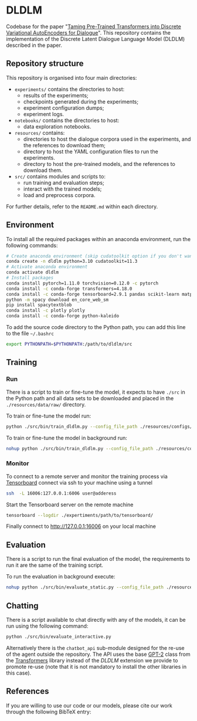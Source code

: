 # DLDLM

Codebase for the paper "[Taming Pre-Trained Transformers into Discrete Variational AutoEncoders for Dialogue](https://www.overleaf.com/read/nnvywbkzvgjn)". 
This repository contains the implementation of the Discrete Latent Dialogue Language Model (DLDLM) described in the paper.

## Repository structure

This repository is organised into four main directories:

- `experiments/` contains the directories to host:  
    - results of the experiments;
    - checkpoints generated during the experiments;
    - experiment configuration dumps;
    - experiment logs.
- `notebooks/` contains the directories to host:  
    - data exploration notebooks.
- `resources/` contains:
    - directories to host the dialogue corpora used in the experiments, and the references to download them;
    - directory to host the YAML configuration files to run the experiments.
    - directory to host the pre-trained models, and the references to download them.
- `src/` contains modules and scripts to: 
    - run training and evaluation steps;
    - interact with the trained models;
    - load and preprocess corpora.

For further details, refer to the `README.md` within each directory.

## Environment

To install all the required packages within an anaconda environment, run the following commands:

```bash
# Create anaconda environment (skip cudatoolkit option if you don't want to use the GPU)
conda create -n dldlm python=3.10 cudatoolkit=11.3
# Activate anaconda environment
conda activate dldlm
# Install packages
conda install pytorch=1.11.0 torchvision=0.12.0 -c pytorch
conda install -c conda-forge transformers=4.18.0
conda install -c conda-forge tensorboard=2.9.1 pandas scikit-learn matplotlib seaborn spacy jupyterlab
python -m spacy download en_core_web_sm
pip install spacytextblob
conda install -c plotly plotly
conda install -c conda-forge python-kaleido
```

To add the source code directory to the Python path, you can add this line to the file `~/.bashrc`

```bash
export PYTHONPATH=$PYTHONPATH:/path/to/dldlm/src
```

## Training

### Run

There is a script to train or fine-tune the model, it expects to have `./src` in the Python path and all data sets to be downloaded and placed in the `./resources/data/raw/` directory.

To train or fine-tune the model run:
```bash
python ./src/bin/train_dldlm.py --config_file_path ./resources/configs/path/to/config.yaml
```

To train or fine-tune the model in background run:

```bash
nohup python ./src/bin/train_dldlm.py --config_file_path ./resources/configs/path/to/config.yaml > experiment_"$(date '+%Y_%m_%d_%H_%M_%S')".out &
```

### Monitor

To connect to a remote server and monitor the training process via [Tensorboard](https://www.tensorflow.org/tensorboard) connect via ssh to your machine using a tunnel

```bash
ssh  -L 16006:127.0.0.1:6006 user@adderess
```

Start the Tensorboard server on the remote machine

```bash
tensorboard --logdir ./expertiments/path/to/tensorboard/
```

Finally connect to http://127.0.0.1:16006 on your local machine

## Evaluation

There is a script to run the final evaluation of the model, the requirements to run it are the same of the training script.

To run the evaluation in background execute:

```bash
nohup python ./src/bin/evaluate_static.py --config_file_path ./resources/configs/path/to/config.yaml > experiment_"$(date '+%Y_%m_%d_%H_%M_%S')".out &
```

## Chatting

There is a script available to chat directly with any of the models, it can be run using the following command:

```bash
python ./src/bin/evaluate_interactive.py
```

Alternatively there is the `chatbot_api` sub-module designed for the re-use of the agent outside the repository.
The API uses the base [GPT-2](https://huggingface.co/docs/transformers/model_doc/gpt2) class from the [Transformers](https://huggingface.co/docs/transformers/index) library instead of the *DLDLM* extension we provide to promote re-use (note that it is not mandatory to install the other libraries in this case).

## References

If you are willing to use our code or our models, please cite our work through the following BibTeX entry:

```bibtex

```